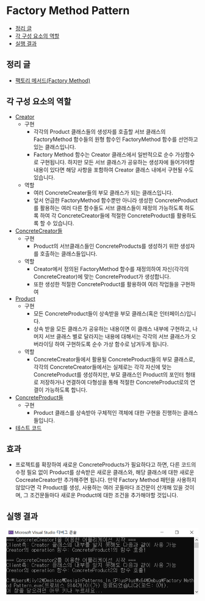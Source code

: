 # Factory Method Pattern
- [정리 글](정리-글)
- [각 구성 요소의 역할](각-구성-요소의-역할)
- [실행 결과](실행-결과)

## 정리 글
- [팩토리 메서드(Factory Method)](https://www.notion.so/Factory-Method-8c291dea1c9f49c28c8f8721a7ade575)

## 각 구성 요소의 역할
- [Creator](https://github.com/jiy12345/DesiginPatterns_In_CPlusPlus/tree/master/Creational%20Patterns/Factory%20Method%20Pattern/Creator)
    - 구현
        - 각각의 Product 클래스들의 생성자를 호출할 서브 클래스의 FactoryMethod 함수들의 원형 함수인 FactoryMethod 함수를 선언하고 있는 클래스입니다. 
        - Factory Method 함수는 Creator 클래스에서 일반적으로 순수 가상함수로 구현됩니다. 하지만 모든 서브 클래스가 공유하는 생성자에 들어가야할 내용이 있다면 해당 사항을 포함하여 Creator 클래스 내에서 구현될 수도 있습니다.
    - 역할
        - 여러 ConcreteCreater들의 부모 클래스가 되는 클래스입니다.
        - 앞서 언급한 FactoryMethod 함수뿐만 아니라 생성한 ConcreteProduct를 활용하는 여러 다른 함수들도 서브 클래스들이 재정의 가능하도록 하도록 하여 각 ConcreteCreator들에 적절한 ConcreteProduct를 활용하도록 할 수 있습니다.
- [ConcreteCreator들](https://github.com/jiy12345/DesiginPatterns_In_CPlusPlus/tree/master/Creational%20Patterns/Factory%20Method%20Pattern/ConcreteCreators)
    - 구현
        - Product의 서브클래스들인 ConcreteProducts를 생성하기 위한 생성자를 호출하는 클래스들입니다.
    - 역할
        - Creator에서 정의된 FactoryMethod 함수를 재정의하여 자신(각각의 ConcreteCreator)에 맞는 ConcreteProduct가 생성합니다.
        - 또한 생성한 적절한 ConcreteProduct를 활용하여 여러 작업들을 구현하여 
- [Product](https://github.com/jiy12345/DesiginPatterns_In_CPlusPlus/tree/master/Creational%20Patterns/Factory%20Method%20Pattern/Product)
    - 구현
        - 모든 ConcreteProduct들이 상속받을 부모 클래스(혹은 인터페이스)입니다.
        - 상속 받을 모든 클래스가 공유하는 내용이면 이 클래스 내부에 구현하고, 나머지 서브 클래스 별로 달라지는 내용에 대해서는 각각의 서브 클래스가 오버라이딩 하여 구현하도록 순수 가상 함수로 남겨두게 됩니다.
    - 역할
        - ConcreteCreator들에서 활용될 ConcreteProduct들의 부모 클래스로, 각각의 ConcreteCreator들에서는 실제로는 각각 자신에 맞는 ConcreteProduct를 생성하지만, 부모 클래스인 Product의 포인터 형태로 저장하거나 연결하여 다형성을 통해 적절한 ConcreteProduct로의 연결이 가능하도록 합니다.
- [ConcreteProduct들](https://github.com/jiy12345/DesiginPatterns_In_CPlusPlus/tree/master/Creational%20Patterns/Factory%20Method%20Pattern/ConcreteProducts)
    - 구현
        - Product 클래스를 상속받아 구체적인 객체에 대한 구현을 진행하는 클래스들입니다.
- [테스트 코드](https://github.com/jiy12345/DesiginPatterns_In_CPlusPlus/blob/master/Creational%20Patterns/Factory%20Method%20Pattern/test.cpp)

## 효과
- 프로젝트를 확장하여 새로운 ConcreteProducts가 필요하다고 하면, 다른 코드의 수정 필요 없이 Product를 상속받은 새로운 클래스와, 해당 클래스에 대한 새로운 CocreateCreator만 추가해주면 됩니다. 만약 Factory Method 패턴을 사용하지 않았다면 각 Product를 생성, 사용하는 여러 곳들마다 조건문이 산개해 있을 것이며, 그 조건문들마다 새로운 Product에 대한 조건을 추가해야할 것입니다.

## 실행 결과
![Factory method pattern result](https://github.com/jiy12345/DesiginPatterns_In_CPlusPlus/blob/master/result%20images/Factory%20method%20pattern%20result.png)
